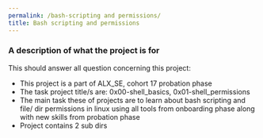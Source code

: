 ```yaml
---
permalink: /bash-scripting and permissions/
title: Bash scripting and permissions
---
```


### A description of what the project is for

This should answer all question concerning this project:

* This project is a part of ALX_SE, cohort 17 probation phase
* The task project title/s are: 0x00-shell_basics, 0x01-shell_permissions
* The main task these of projects are to learn about bash scripting and file/ dir permissions in linux using all tools from onboarding phase along with new skills from probation phase
* Project contains 2 sub dirs
